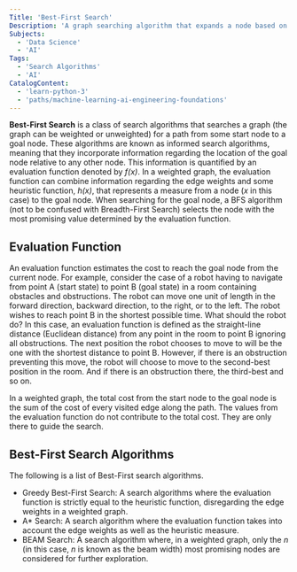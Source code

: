 ```yaml
---
Title: 'Best-First Search'
Description: 'A graph searching algorithm that expands a node based on an evaluation function.'
Subjects:
  - 'Data Science'
  - 'AI'
Tags:
  - 'Search Algorithms'
  - 'AI'
CatalogContent:
  - 'learn-python-3'
  - 'paths/machine-learning-ai-engineering-foundations'
---
```


**Best-First Search** is a class of search algorithms that searches a graph (the graph can be weighted or unweighted) for a path from some start node to a goal node. These algorithms are known as informed search algorithms, meaning that they incorporate information regarding the location of the goal node relative to any other node. This information is quantified by an evaluation function denoted by _f(x)_. In a weighted graph, the evaluation function can combine information regarding the edge weights and some heuristic function, _h(x)_, that represents a measure from a node (_x_ in this case) to the goal node. When searching for the goal node, a BFS algorithm (not to be confused with Breadth-First Search) selects the node with the most promising value determined by the evaluation function.

## Evaluation Function

An evaluation function estimates the cost to reach the goal node from the current node. For example, consider the case of a robot having to navigate from point A (start state) to point B (goal state) in a room containing obstacles and obstructions. The robot can move one unit of length in the forward direction, backward direction, to the right, or to the left. The robot wishes to reach point B in the shortest possible time. What should the robot do? In this case, an evaluation function is defined as the straight-line distance (Euclidean distance) from any point in the room to point B ignoring all obstructions. The next position the robot chooses to move to will be the one with the shortest distance to point B. However, if there is an obstruction preventing this move, the robot will choose to move to the second-best position in the room. And if there is an obstruction there, the third-best and so on.

In a weighted graph, the total cost from the start node to the goal node is the sum of the cost of every visited edge along the path. The values from the evaluation function do not contribute to the total cost. They are only there to guide the search.

## Best-First Search Algorithms
The following is a list of Best-First search algorithms.

- Greedy Best-First Search: A search algorithms where the evaluation function is strictly equal to the heuristic function, disregarding the edge weights in a weighted graph.
- A* Search: A search algorithm where the evaluation function takes into account the edge weights as well as the heuristic measure.
- BEAM Search: A search algorithm where, in a weighted graph, only the _n_ (in this case, _n_ is known as the beam width) most promising nodes are considered for further exploration.